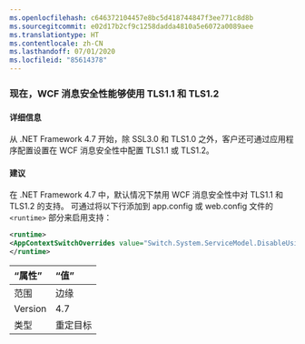 ```yaml
---
ms.openlocfilehash: c646372104457e8bc5d418744847f3ee771c8d8b
ms.sourcegitcommit: e02d17b2cf9c1258dadda4810a5e6072a0089aee
ms.translationtype: HT
ms.contentlocale: zh-CN
ms.lasthandoff: 07/01/2020
ms.locfileid: "85614378"
---
```

### <a name="wcf-message-security-now-is-able-to-use-tls11-and-tls12"></a>现在，WCF 消息安全性能够使用 TLS1.1 和 TLS1.2

#### <a name="details"></a>详细信息

从 .NET Framework 4.7 开始，除 SSL3.0 和 TLS1.0 之外，客户还可通过应用程序配置设置在 WCF 消息安全性中配置 TLS1.1 或 TLS1.2。

#### <a name="suggestion"></a>建议

在 .NET Framework 4.7 中，默认情况下禁用 WCF 消息安全性中对 TLS1.1 和 TLS1.2 的支持。 可通过将以下行添加到 app.config 或 web.config 文件的 `<runtime>` 部分来启用支持：

```xml
<runtime>
<AppContextSwitchOverrides value="Switch.System.ServiceModel.DisableUsingServicePointManagerSecurityProtocols=false;Switch.System.Net.DontEnableSchUseStrongCrypto=false" />
</runtime>
```

| “属性”    | “值”       |
|:--------|:------------|
| 范围   | 边缘        |
| Version | 4.7         |
| 类型    | 重定目标 |
